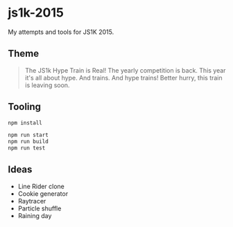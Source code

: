 js1k-2015
=========

My attempts and tools for JS1K 2015.

## Theme

> The JS1k Hype Train is Real!
> The yearly competition is back. This year it's all about hype. And trains. And hype trains! Better hurry, this train is leaving soon.

## Tooling

~~~bash
npm install

npm run start
npm run build
npm run test
~~~

## Ideas

- Line Rider clone
- Cookie generator
- Raytracer
- Particle shuffle
- Raining day
